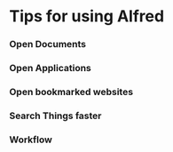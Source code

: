 # Tips for using Alfred

### Open Documents 
### Open Applications 
### Open bookmarked websites
### Search Things faster
### Workflow